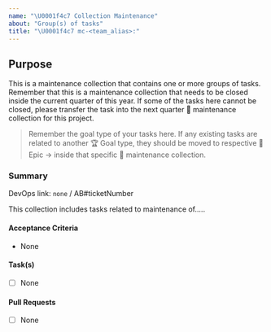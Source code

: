 ```yaml
---
name: "\U0001f4c7 Collection Maintenance"
about: "Group(s) of tasks"
title: "\U0001f4c7 mc-<team_alias>:"
---
```


## Purpose

This is a maintenance collection that contains one or more groups of tasks. Remember that this is a maintenance collection that needs to be closed inside the current quarter of this year. If some of the tasks here cannot be closed, please transfer the task into the next quarter :card_index: maintenance collection for this project.

> Remember the goal type of your tasks here. If any existing tasks are related to another :trophy: Goal type, they should be moved to respective :crown: Epic ->  inside that specific :card_index: maintenance collection.

### Summary

DevOps link: `none` / AB#ticketNumber

This collection includes tasks related to maintenance of..... <!-- Summarise overall reason for tasks in this collection -->

#### Acceptance Criteria

- None

#### Task(s)

- [ ] None

#### Pull Requests

- [ ] None
